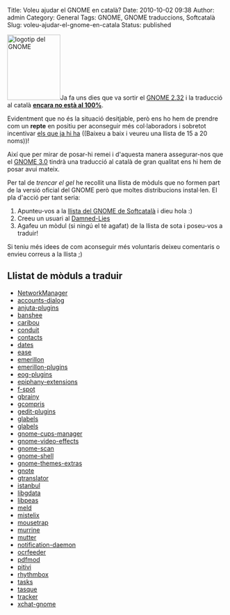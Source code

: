 Title: Voleu ajudar el GNOME en català?
Date: 2010-10-02 09:38
Author: admin
Category: General
Tags: GNOME, GNOME traduccions, Softcatalà
Slug: voleu-ajudar-el-gnome-en-catala
Status: published

[<img src="http://gil.badall.net/wp-content/uploads/2008/01/gnomefoot.png" title="logotip del GNOME" class="alignright size-full wp-image-274" width="122" height="150" />](http://gil.badall.net/wp-content/uploads/2008/01/gnomefoot.png)Ja fa uns dies que va sortir el [GNOME 2.32](http://library.gnome.org/misc/release-notes/2.32/ "Notes de llançament del GNOME 2.32") i la traducció al català **[encara no està al 100%](http://l10n.gnome.org/languages/ca/gnome-2-32/ui/ "Estat de les traduccions del GNOME 2.32 al català")**.

Evidentment que no és la situació desitjable, però ens ho hem de prendre com un **repte** en positiu per aconseguir més col·laboradors i sobretot incentivar [els que ja hi ha](http://l10n.gnome.org/teams/ca "Llistat de traductors que s'han apuntat a ajudar a traduir el GNOME al català") ((Baixeu a baix i veureu una llista de 15 a 20 noms))!

Així que per mirar de posar-hi remei i d'aquesta manera assegurar-nos que el [GNOME 3.0](http://live.gnome.org/TwoPointNinetyone "Calendari del progrés del GNOME 3.0") tindrà una traducció al català de gran qualitat ens hi hem de posar avui mateix.

Per tal de *trencar el gel* he recollit una llista de mòduls que no formen part de la versió oficial del GNOME però que moltes distribucions instal·len. El pla d'acció per tant seria:

1.  Apunteu-vos a la [llista del GNOME de Softcatalà](http://llistes.softcatala.org/mailman/listinfo/gnome "Llista de coordinació de la traducció del GNOME al català") i dieu hola :)
2.  Creeu un usuari al [Damned-Lies](http://l10n.gnome.org/ "Pàgina web d'estadístiques de traducció del GNOME")
3.  Agafeu un mòdul (si ningú el té agafat) de la llista de sota i poseu-vos a traduir!

Si teniu més idees de com aconseguir més voluntaris deixeu comentaris o envieu correus a la llista ;)

## Llistat de mòduls a traduir

- [NetworkManager](http://l10n.gnome.org/vertimus/NetworkManager/master/po/ca)
- [accounts-dialog](http://l10n.gnome.org/vertimus/accounts-dialog/master/po/ca)
- [anjuta-plugins](http://l10n.gnome.org/vertimus/anjuta-plugins/master/po/ca)
- [banshee](http://l10n.gnome.org/vertimus/banshee/master/po/ca)
- [caribou](http://l10n.gnome.org/vertimus/caribou/master/po/ca)
- [conduit](http://l10n.gnome.org/vertimus/conduit/master/po/ca)
- [contacts](http://l10n.gnome.org/vertimus/contacts/master/po/ca)
- [dates](http://l10n.gnome.org/vertimus/dates/master/po/ca)
- [ease](http://l10n.gnome.org/vertimus/ease/master/po/ca)
- [emerillon](http://l10n.gnome.org/vertimus/emerillon/master/po/ca)
- [emerillon-plugins](http://l10n.gnome.org/vertimus/emerillon-plugins/master/po/ca)
- [eog-plugins](http://l10n.gnome.org/vertimus/eog-plugins/master/po/ca)
- [epiphany-extensions](http://l10n.gnome.org/vertimus/epiphany-extensions/master/po/ca)
- [f-spot](http://l10n.gnome.org/vertimus/f-spot/master/po/ca)
- [gbrainy](http://l10n.gnome.org/vertimus/gbrainy/master/po/ca)
- [gcompris](http://l10n.gnome.org/vertimus/gcompris/master/po/ca)
- [gedit-plugins](http://l10n.gnome.org/vertimus/gedit-plugins/master/po/ca)
- [glabels](http://l10n.gnome.org/vertimus/glabels/master/po/ca)
- [glabels](http://l10n.gnome.org/vertimus/glabels/master/po/ca)
- [gnome-cups-manager](http://l10n.gnome.org/vertimus/gnome-cups-manager/master/po/ca)
- [gnome-video-effects](http://l10n.gnome.org/vertimus/gnome-video-effects/master/po/ca)
- [gnome-scan](http://l10n.gnome.org/vertimus/gnome-scan/master/po/ca)
- [gnome-shell](http://l10n.gnome.org/vertimus/gnome-shell/master/po/ca)
- [gnome-themes-extras](http://l10n.gnome.org/vertimus/gnome-themes-extras/master/po/ca)
- [gnote](http://l10n.gnome.org/vertimus/gnote/master/po/ca)
- [gtranslator](http://l10n.gnome.org/vertimus/gtranslator/master/po/ca)
- [istanbul](http://l10n.gnome.org/vertimus/istanbul/master/po/ca)
- [libgdata](http://l10n.gnome.org/vertimus/libgdata/master/po/ca)
- [libpeas](http://l10n.gnome.org/vertimus/libpeas/master/po/ca)
- [meld](http://l10n.gnome.org/vertimus/meld/master/po/ca)
- [mistelix](http://l10n.gnome.org/vertimus/mistelix/master/po/ca)
- [mousetrap](http://l10n.gnome.org/vertimus/mousetrap/master/po/ca)
- [murrine](http://l10n.gnome.org/vertimus/murrine/master/po/ca)
- [mutter](http://l10n.gnome.org/vertimus/mutter/master/po/ca)
- [notification-daemon](http://l10n.gnome.org/vertimus/notification-daemon/master/po/ca)
- [ocrfeeder](http://l10n.gnome.org/vertimus/ocrfeeder/master/po/ca)
- [pdfmod](http://l10n.gnome.org/vertimus/pitivi/master/po/ca)
- [pitivi](http://l10n.gnome.org/vertimus/pitivi/master/po/ca)
- [rhythmbox](http://l10n.gnome.org/vertimus/rhythmbox/master/po/ca)
- [tasks](http://l10n.gnome.org/vertimus/tasks/master/po/ca)
- [tasque](http://l10n.gnome.org/vertimus/tasque/master/po/ca)
- [tracker](http://l10n.gnome.org/vertimus/tracker/master/po/ca)
- [xchat-gnome](http://l10n.gnome.org/vertimus/xchat-gnome/master/po/ca)
